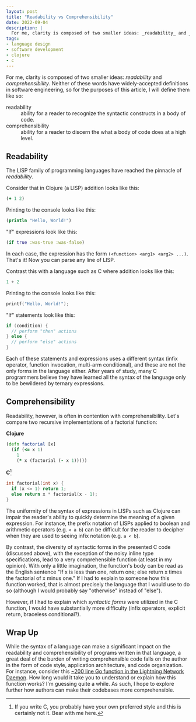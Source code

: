 ```yaml
---
layout: post
title: "Readability vs Comprehensibility"
date: 2022-09-04
description: |
  For me, clarity is composed of two smaller ideas: _readability_ and _comprehensibility_.  Neither of these words have widely-accepted definitions in software engineering, but in this post I'll elaborate what I mean by each.
tags:
- language design
- software development
- clojure
- c
---
```


For me, clarity is composed of two smaller ideas: _readability_ and _comprehensibility_.  Neither of these words have widely-accepted definitions in software engineering, so for the purposes of this article, I will define them like so:

<dl>
<dt>readability</dt>
<dd>ability for a reader to recognize the syntactic constructs in a body of code.</dd>
<dt>comprehensibility</dt>
<dd>ability for a reader to discern the what a body of code does at a high level.</dd>
</dl>

## Readability

The LISP family of programming languages have reached the pinnacle of _readability_.

Consider that in Clojure (a LISP) addition looks like this:
```clojure
(+ 1 2)
```
Printing to the console looks like this:
```clojure
(println "Hello, World!")
```
"If" expressions look like this:
```clojure
(if true :was-true :was-false)
```

In each case, the expression has the form `(<function> <arg1> <arg2> ...)`.  That's it!  Now you can parse any line of LISP.

Contrast this with a language such as C where addition looks like this:
```C
1 + 2
```
Printing to the console looks like this:
```C
printf("Hello, World!");
```
"If" statements look like this:
```C
if (condition) {
  // perform "then" actions
} else {
  // perform "else" actions
}
```

Each of these statements and expressions uses a different syntax (infix operator, function invocation, multi-arm conditional), and these are not the only forms in the language either.  After years of study, many C programmers believe they have learned all the syntax of the language only to be bewildered by ternary expressions.

## Comprehensibility

Readability, however, is often in contention with comprehensibility.  Let's compare two recursive implementations of a factorial function:

**Clojure**
```clojure
(defn factorial [x]
  (if (<= x 1)
    1
    (* x (factorial (- x 1)))))
```

**C**[^1]
```C
int factorial(int x) {
  if (x <= 1) return 1;
  else return x * factorial(x - 1);
}
```

The uniformity of the syntax of expressions in LISPs such as Clojure can impair the reader's ability to quickly determine the meaning of a given expression.  For instance, the prefix notation of LISPs applied to boolean and arithmetic operators (e.g. `< a b`) can be difficult for the reader to decipher when they are used to seeing infix notation (e.g. `a < b`).

By contrast, the diversity of syntactic forms in the presented C code (discussed above), with the exception of the noisy inline type specifications, lead to a very comprehensible function (at least in my opinion).  With only a little imagination, the function's body can be read as the English sentence "If x is less than one, return one; else return x times the factorial of x minus one."  If I had to explain to someone how this function worked, that is almost precisely the language that I would use to do so (although I would probably say "otherwise" instead of "else").

However, if I had to explain which _syntactic forms_ were utilized in the C function, I would have substantially more difficulty (infix operators, explicit return, braceless conditional?).

## Wrap Up

While the syntax of a language can make a significant impact on the readability and comprehensibility of programs written in that language, a great deal of the burden of writing comprehensible code falls on the author in the form of code style, application architecture, and code organization.  For instance, consider this [~200 line Go function in the Lightning Network Daemon].  How long would it take you to understand or explain how this function works?  I'm guessing quite a while.  As such, I hope to explore further how authors can make their codebases more comprehensible.

[~200 line Go function in the Lightning Network Daemon]: https://github.com/lightningnetwork/lnd/blob/9d04b0c3d9577b2ab8c253e140220e80181619b8/rpcserver.go#L5033-L5244 

[^1]: If you write C, you probably have your own preferred style and this is certainly not it. Bear with me here.
